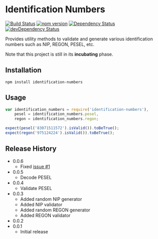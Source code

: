 Identification Numbers
======================
[![Build Status](https://travis-ci.org/danielpacak/identification-numbers.svg?branch=master)](https://travis-ci.org/danielpacak/identification-numbers)
[![npm version](https://badge.fury.io/js/identification-numbers.svg)](http://badge.fury.io/js/identification-numbers)
[![Dependency Status](https://david-dm.org/danielpacak/identification-numbers.svg)](https://david-dm.org/danielpacak/identification-numbers)
[![devDependency Status](https://david-dm.org/danielpacak/identification-numbers/dev-status.svg)](https://david-dm.org/danielpacak/identification-numbers#info=devDependencies)

Provides utility methods to validate and generate various identification numbers such as NIP, REGON, PESEL, etc.

Note that this project is still in its **incubating** phase.

## Installation

```shell
npm install identification-numbers
```

## Usage

```js
var identification_numbers = require('identification-numbers'),
    pesel = identification_numbers.pesel,
    regon = identification_numbers.regon;

expect(pesel('83071511572').isValid()).toBeTrue();
expect(regon('975124224').isValid()).toBeTrue();
```

## Release History
* 0.0.6
  * Fixed [issue #1](https://github.com/danielpacak/identification-numbers/issues/1)
* 0.0.5
  * Decode PESEL
* 0.0.4
  * Validate PESEL
* 0.0.3
  * Added random NIP generator
  * Added NIP validator
  * Added random REGON generator
  * Added REGON validator
* 0.0.2
* 0.0.1
  * Initial release
